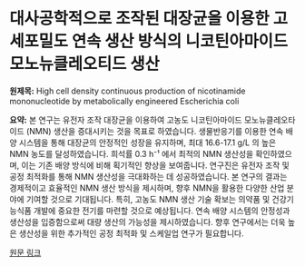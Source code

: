 # 대사공학적으로 조작된 대장균을 이용한 고세포밀도 연속 생산 방식의 니코틴아마이드 모노뉴클레오티드 생산

**원제목:** High cell density continuous production of nicotinamide mononucleotide by metabolically engineered Escherichia coli

**요약:** 본 연구는 유전자 조작 대장균을 이용하여 고농도 니코틴아마이드 모노뉴클레오타이드 (NMN) 생산을 증대시키는 것을 목표로 하였습니다.  생물반응기를 이용한 연속 배양 시스템을 통해 대장균의 안정적인 성장을 유지하며,  최대 16.6-17.1 g/L 의 높은 NMN 농도를 달성하였습니다.  희석률 0.3 h⁻¹ 에서 최적의 NMN 생산성을 확인하였으며, 이는 기존 배양 방식에 비해 획기적인 향상을 보여줍니다.  연구진은  유전자 조작 및 공정 최적화를 통해 NMN 생산성을 극대화하는 데 성공하였습니다.  본 연구의 결과는  경제적이고 효율적인 NMN 생산 방식을 제시하며,  향후 NMN을 활용한 다양한 산업 분야에 기여할 것으로 기대됩니다.  특히,  고농도 NMN 생산 기술 확보는 의약품 및 건강기능식품 개발에 중요한 전기를 마련할 것으로 예상됩니다.  연속 배양 시스템의 안정성과 생산성을 입증함으로써  대량 생산의 가능성을 제시하였습니다.  향후 연구에서는  더욱 높은 생산성을 위한 추가적인 공정 최적화 및 스케일업 연구가 필요합니다.

[원문 링크](https://www.sciencedirect.com/science/article/pii/S0009250925010887)
